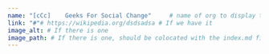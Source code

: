 ```yaml
---
name: "[cCc]	Geeks For Social Change"	 # name of org to display to user
link: "#"# https://wikipedia.org/dsdsadsa # If we have it
image_alt: # If there is one
image_path: # If there is one, should be colocated with the index.md file in the folder
---
```

